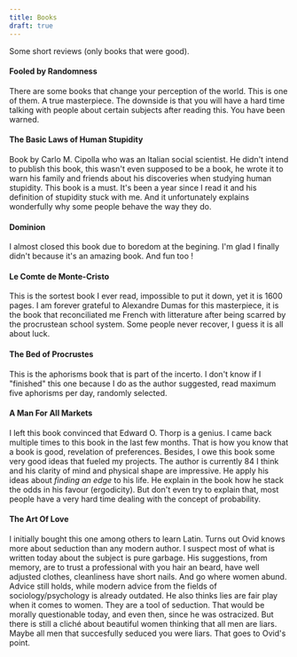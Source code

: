 ```yaml
---
title: Books
draft: true
---
```


Some short reviews (only books that were good).

<!-- In other words, if the book didn't let a strong impression on me, I do not bother. -->

<!--more-->

#### Fooled by Randomness

There are some books that change your perception of the world. This is one of them. A true masterpiece. The downside is that you will have a hard time talking with people about certain subjects after reading this. You have been warned.

#### The Basic Laws of Human Stupidity

Book by Carlo M. Cipolla who was an Italian social scientist. He didn't intend to publish this book, this wasn't even supposed to be a book, he wrote it to warn his family and friends about his discoveries when studying human stupidity. This book is a must. It's been a year since I read it and his definition of stupidity stuck with me. And it unfortunately explains wonderfully why some people behave the way they do.

#### Dominion

I almost closed this book due to boredom at the begining. I'm glad I finally didn't because it's an amazing book. And fun too !

#### Le Comte de Monte-Cristo

This is the sortest book I ever read, impossible to put it down, yet it is 1600 pages. I am forever grateful to Alexandre Dumas for this masterpiece, it is the book that reconciliated me French with litterature after being scarred by the procrustean school system. Some people never recover, I guess it is all about luck.

#### The Bed of Procrustes

This is the aphorisms book that is part of the incerto. I don't know if I "finished" this one because I do as the author suggested, read maximum five aphorisms per day, randomly selected.

#### A Man For All Markets

I left this book convinced that Edward O. Thorp is a genius. I came back multiple times to this book in the last few months. That is how you know that a book is good, revelation of preferences. Besides, I owe this book some very good ideas that fueled my projects. The author is currently 84 I think and his clarity of mind and physical shape are impressive. He apply his ideas about _finding an edge_ to his life. He explain in the book how he stack the odds in his favour (ergodicity). But don't even try to explain that, most people have a very hard time dealing with the concept of probability.

#### The Art Of Love

I initially bought this one among others to learn Latin. Turns out Ovid knows more about seduction than any modern author. I suspect most of what is written today about the subject is pure garbage. His suggestions, from memory, are to trust a professional with you hair an beard, have well adjusted clothes, cleanliness have short nails. And go where women abund. Advice still holds, while modern advice from the fields of sociology/psychology is already outdated. He also thinks lies are fair play when it comes to women. They are a tool of seduction. That would be morally questionable today, and even then, since he was ostracized. But there is still a cliché about beautiful women thinking that all men are liars. Maybe all men that succesfully seduced you were liars. That goes to Ovid's point.
